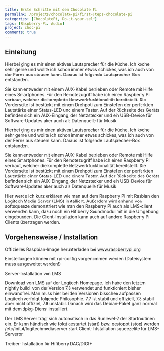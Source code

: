 ```yaml
---
title: Erste Schritte mit dem Chocolate Pi
permalink: /projects/chocolate-pi/first-steps-chocolate-pi
categories: [ChocolatePi, Do-it-your-self]
tags: [Raspberry-Pi, Audio]
project: choc-pi
comments: true
---
```


## Einleitung


Hierbei ging es mir einen aktiven Lautsprecher für die Küche. Ich koche sehr gerne und wollte ich schon immer etwas schickes, 
was ich auch von der Ferne aus steuern kann. Daraus ist folgende Lautsprecher-Box entstanden.
 
 
 Sie kann entweder mit einem AUX-Kabel betrieben oder Remote mit Hilfe eines Smartphones. Für den Remotezugriff habe ich 
 einen Raspberry Pi verbaut, welcher die komplette Netzwerkfunktionalität bereitstellt. Die Vorderseite ist bestückt mit 
 einem Drehpoti zum Einstellen der perferkten Lautstärke einer Status-LED und einem Taster. Auf der Rückseite des Geräts 
 befinden sich ein AUX-Eingang, der Netzstecker und ein USB-Device für Software-Updates aber auch als Datenquelle für 
 Musik.
 

Hierbei ging es mir einen aktiven Lautsprecher für die Küche. Ich koche sehr gerne und wollte ich schon immer etwas schickes,
was ich auch von der Ferne aus steuern kann. Daraus ist folgende Lautsprecher-Box entstanden.

Sie kann entweder mit einem AUX-Kabel betrieben oder Remote mit Hilfe eines Smartphones. Für den Remotezugriff habe ich einen 
Raspberry Pi verbaut, welcher die komplette Netzwerkfunktionalität bereitstellt. Die Vorderseite ist bestückt mit einem Drehpoti 
zum Einstellen der perferkten Lautstärke einer Status-LED und einem Taster. Auf der Rückseite des Geräts befinden sich ein AUX-Eingang, 
der Netzstecker und ein USB-Device für Software-Updates aber auch als Datenquelle für Musik.


Hier werde ich kurz erklären wie man auf dem Raspberry Pi mit Rasbian den Logitech Media Server (LMS) installiert. Außerdem wird 
anhand von softsqueeze demonstriert wie man den Raspberry Pi auch als LMS-client verwenden kann, dazu noch ein Hifiberry Soundmodul 
mit in die Umgebung eingebunden. Die Client-Installation kann auch auf andere Raspberry Pi Clients übertragen werden.

## Vorgehensweise / Installation

Offizielles Raspbian-Image herunterladen bei www.raspberrypi.org

Einstellungen können mit rpi-config vorgenommen werden (Dateisystem muss ausgeweitet werden!)

Server-Installation von LMS

Download von LMS auf der Logitech Homepage. Ich habe den letzten nightly build  von der Version 7.8 verwendet und funktioniert 
bisher einwandfrei. Man muss hier bei den Versionen bisschen aufpassen. Logitech verfolgt folgende Philosophie. 7.7 ist stabil 
und offiziell, 7.8 stabil aber nicht offiziel, 7.9 unstabil. Danach wird das Debian-Paket ganz normal mit dem dpkg-Dienst installiert.

Der LMS Server trägt sich automatisch in das Runlevel-2 der Startroutinen ein. Er kann händisch wie folgt gestartet (start) bzw. 
gestoppt (stop) werden /etc/init.d/logitechmediaserver start Client-Intstallation squeezelite für LMS-Serveror:


Treiber-Installation für Hifiberry DAC/DIGI+